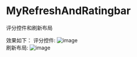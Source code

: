 # MyRefreshAndRatingbar
评分控件和刷新布局
 
 
效果如下：
评分控件:
![image](MyRefreshAndRatingbar/app/src/main/assets/ratingbar.gif )   
刷新布局:
![image](MyRefreshAndRatingbar/app/src/main/assets/shuaxin.gif )  
